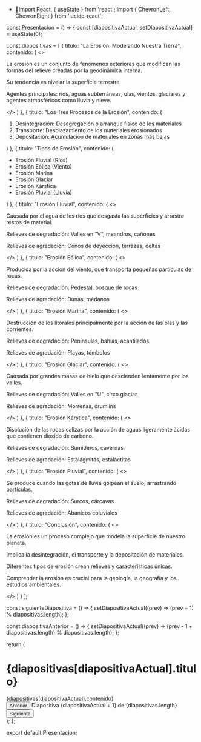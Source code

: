 - 👋import React, { useState } from 'react';
import { ChevronLeft, ChevronRight } from 'lucide-react';

const Presentacion = () => {
  const [diapositivaActual, setDiapositivaActual] = useState(0);

  const diapositivas = [
    {
      titulo: "La Erosión: Modelando Nuestra Tierra",
      contenido: (
        <>
          <p>La erosión es un conjunto de fenómenos exteriores que modifican las formas del relieve creadas por la geodinámica interna.</p>
          <p>Su tendencia es nivelar la superficie terrestre.</p>
          <p>Agentes principales: ríos, aguas subterráneas, olas, vientos, glaciares y agentes atmosféricos como lluvia y nieve.</p>
        </>
      )
    },
    {
      titulo: "Los Tres Procesos de la Erosión",
      contenido: (
        <ol className="list-decimal list-inside">
          <li>Desintegración: Desagregación o arranque físico de los materiales</li>
          <li>Transporte: Desplazamiento de los materiales erosionados</li>
          <li>Depositación: Acumulación de materiales en zonas más bajas</li>
        </ol>
      )
    },
    {
      titulo: "Tipos de Erosión",
      contenido: (
        <ul className="list-disc list-inside">
          <li>Erosión Fluvial (Ríos)</li>
          <li>Erosión Eólica (Viento)</li>
          <li>Erosión Marina</li>
          <li>Erosión Glaciar</li>
          <li>Erosión Kárstica</li>
          <li>Erosión Pluvial (Lluvia)</li>
        </ul>
      )
    },
    {
      titulo: "Erosión Fluvial",
      contenido: (
        <>
          <p>Causada por el agua de los ríos que desgasta las superficies y arrastra restos de material.</p>
          <p>Relieves de degradación: Valles en "V", meandros, cañones</p>
          <p>Relieves de agradación: Conos de deyección, terrazas, deltas</p>
        </>
      )
    },
    {
      titulo: "Erosión Eólica",
      contenido: (
        <>
          <p>Producida por la acción del viento, que transporta pequeñas partículas de rocas.</p>
          <p>Relieves de degradación: Pedestal, bosque de rocas</p>
          <p>Relieves de agradación: Dunas, médanos</p>
        </>
      )
    },
    {
      titulo: "Erosión Marina",
      contenido: (
        <>
          <p>Destrucción de los litorales principalmente por la acción de las olas y las corrientes.</p>
          <p>Relieves de degradación: Penínsulas, bahías, acantilados</p>
          <p>Relieves de agradación: Playas, tómbolos</p>
        </>
      )
    },
    {
      titulo: "Erosión Glaciar",
      contenido: (
        <>
          <p>Causada por grandes masas de hielo que descienden lentamente por los valles.</p>
          <p>Relieves de degradación: Valles en "U", circo glaciar</p>
          <p>Relieves de agradación: Morrenas, drumlins</p>
        </>
      )
    },
    {
      titulo: "Erosión Kárstica",
      contenido: (
        <>
          <p>Disolución de las rocas calizas por la acción de aguas ligeramente ácidas que contienen dióxido de carbono.</p>
          <p>Relieves de degradación: Sumideros, cavernas</p>
          <p>Relieves de agradación: Estalagmitas, estalactitas</p>
        </>
      )
    },
    {
      titulo: "Erosión Pluvial",
      contenido: (
        <>
          <p>Se produce cuando las gotas de lluvia golpean el suelo, arrastrando partículas.</p>
          <p>Relieves de degradación: Surcos, cárcavas</p>
          <p>Relieves de agradación: Abanicos coluviales</p>
        </>
      )
    },
    {
      titulo: "Conclusión",
      contenido: (
        <>
          <p>La erosión es un proceso complejo que modela la superficie de nuestro planeta.</p>
          <p>Implica la desintegración, el transporte y la depositación de materiales.</p>
          <p>Diferentes tipos de erosión crean relieves y características únicas.</p>
          <p>Comprender la erosión es crucial para la geología, la geografía y los estudios ambientales.</p>
        </>
      )
    }
  ];

  const siguienteDiapositiva = () => {
    setDiapositivaActual((prev) => (prev + 1) % diapositivas.length);
  };

  const diapositivaAnterior = () => {
    setDiapositivaActual((prev) => (prev - 1 + diapositivas.length) % diapositivas.length);
  };

  return (
    <div className="flex flex-col items-center justify-center h-screen bg-gray-100">
      <div className="w-full max-w-3xl bg-white rounded-lg shadow-lg p-6">
        <h1 className="text-3xl font-bold mb-4">{diapositivas[diapositivaActual].titulo}</h1>
        <div className="mb-6">{diapositivas[diapositivaActual].contenido}</div>
        <div className="flex justify-between items-center">
          <button onClick={diapositivaAnterior} className="flex items-center px-4 py-2 bg-blue-500 text-white rounded hover:bg-blue-600">
            <ChevronLeft className="mr-2" /> Anterior
          </button>
          <span className="text-gray-600">
            Diapositiva {diapositivaActual + 1} de {diapositivas.length}
          </span>
          <button onClick={siguienteDiapositiva} className="flex items-center px-4 py-2 bg-blue-500 text-white rounded hover:bg-blue-600">
            Siguiente <ChevronRight className="ml-2" />
          </button>
        </div>
      </div>
    </div>
  );
};

export default Presentacion;
